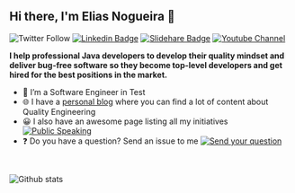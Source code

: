 ## Hi there, I'm Elias Nogueira 👋
![Twitter Follow](https://img.shields.io/twitter/follow/eliasnogueira?style=social)
[![Linkedin Badge](https://img.shields.io/badge/-Add&nbsp;Me-blue?style=flat-square&logo=Linkedin&logoColor=white&link=https://www.linkedin.com/in/eliasnogueira/)](https://www.linkedin.com/in/eliasnogueira/)
[![Slidehare Badge](https://img.shields.io/badge/-See&nbsp;my&nbsp;presentations-58a1a3?style=flat-square&logo=Slideshare&logoColor=white&link=https://www.slideshare.net/elias.nogueira)](https://www.slideshare.net/elias.nogueira)
[![Youtube Channel](https://img.shields.io/badge/-Follow%20my%20channel-c14438?style=flat-square&logo=Youtube&link=https://www.youtube.com/c/EliasNogueira)](https://www.youtube.com/c/EliasNogueira)

**I help professional Java developers to develop their quality mindset and deliver bug-free software so they become top-level developers and get hired for the best positions in the market.**
<br/>
* 🤖  I’m a Software Engineer in Test 
* 🌐  I have a [personal blog](http://eliasnogueira.com) where you can find a lot of content about  Quality Engineering
* 😀  I also have an awesome page listing all my initiatives [![Public Speaking](https://badgen.net/badge/icon/public-speaking?icon=github&label)](https://github.com/eliasnogueira/public-speaking)
* ❓ Do you have a question? Send an issue to me [![Send your question](https://badgen.net/github/issues/eliasnogueira/eliasnogueira)](https://github.com/eliasnogueira/eliasnogueira/issues)

<br />

![Github stats](https://github-readme-stats.vercel.app/api?username=eliasnogueira&hide=["prs","issues"])
